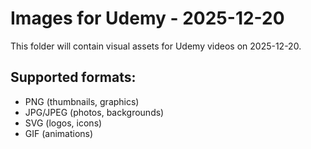 # Images for Udemy - 2025-12-20

This folder will contain visual assets for Udemy videos on 2025-12-20.

## Supported formats:
- PNG (thumbnails, graphics)
- JPG/JPEG (photos, backgrounds)
- SVG (logos, icons)
- GIF (animations)
